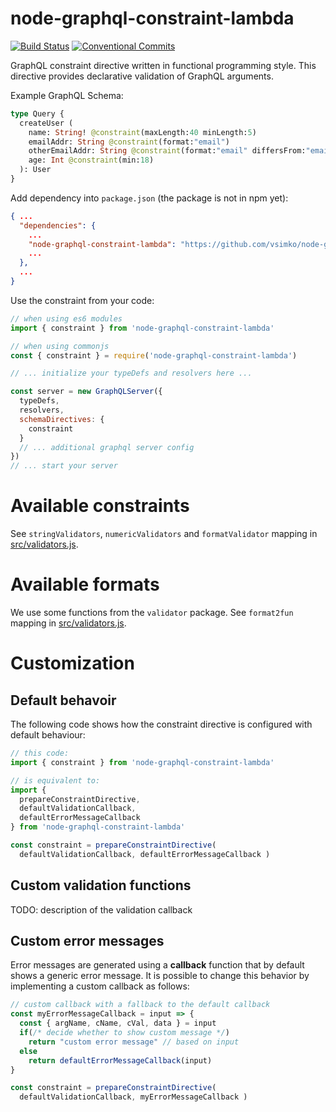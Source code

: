 # node-graphql-constraint-lambda

[![Build Status](https://travis-ci.org/vsimko/node-graphql-constraint-lambda.svg?branch=master)](https://travis-ci.org/vsimko/node-graphql-constraint-lambda)
[![Conventional Commits](https://img.shields.io/badge/Conventional%20Commits-1.0.0-yellow.svg)](https://conventionalcommits.org)

GraphQL constraint directive written in functional programming style.
This directive provides declarative validation of GraphQL arguments.

Example GraphQL Schema:
```graphql
type Query {
  createUser (
    name: String! @constraint(maxLength:40 minLength:5)
    emailAddr: String @constraint(format:"email")
    otherEmailAddr: String @constraint(format:"email" differsFrom:"emailAddr")
    age: Int @constraint(min:18)
  ): User
}
```
Add dependency into `package.json` (the package is not in npm yet):
```json
{ ...
  "dependencies": {
    ...
    "node-graphql-constraint-lambda": "https://github.com/vsimko/node-graphql-constraint-lambda.git",
    ...
  },
  ...
}

```
Use the constraint from your code:
```js
// when using es6 modules
import { constraint } from 'node-graphql-constraint-lambda'

// when using commonjs
const { constraint } = require('node-graphql-constraint-lambda')

// ... initialize your typeDefs and resolvers here ...

const server = new GraphQLServer({
  typeDefs,
  resolvers,
  schemaDirectives: {
    constraint
  }
  // ... additional graphql server config
})
// ... start your server
```

# Available constraints
See `stringValidators`, `numericValidators` and `formatValidator` mapping in [src/validators.js].

# Available formats
We use some functions from the `validator` package.
See `format2fun` mapping in [src/validators.js].

[src/validators.js]: https://github.com/vsimko/node-graphql-constraint-lambda/blob/master/src/validators.js


# Customization

## Default behavoir

The following code shows how the constraint directive is configured with default behaviour:
```js
// this code:
import { constraint } from 'node-graphql-constraint-lambda'

// is equivalent to:
import {
  prepareConstraintDirective,
  defaultValidationCallback,
  defaultErrorMessageCallback
} from 'node-graphql-constraint-lambda'

const constraint = prepareConstraintDirective(
  defaultValidationCallback, defaultErrorMessageCallback )

```

## Custom validation functions

TODO: description of the validation callback

## Custom error messages

Error messages are generated using a **callback** function that by default
shows a generic error message. It is possible to change this behavior
by implementing a custom callback as follows:
```js
// custom callback with a fallback to the default callback
const myErrorMessageCallback = input => {
  const { argName, cName, cVal, data } = input
  if(/* decide whether to show custom message */)
    return "custom error message" // based on input
  else
    return defaultErrorMessageCallback(input)
}

const constraint = prepareConstraintDirective(
  defaultValidationCallback, myErrorMessageCallback )
```
